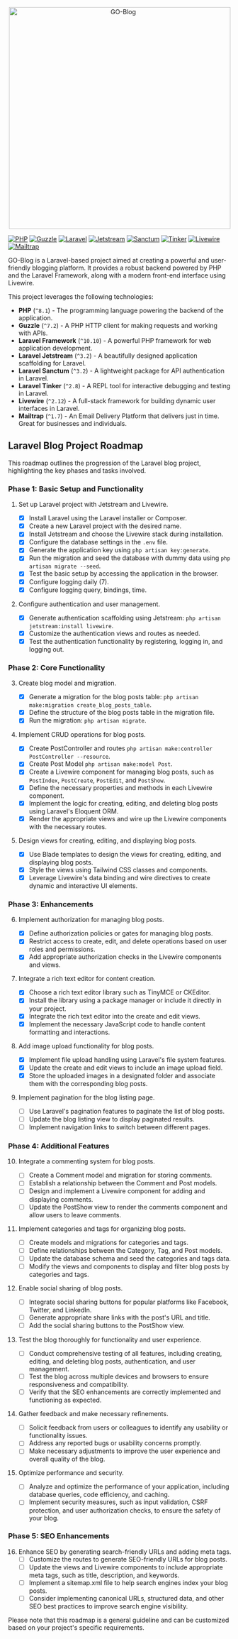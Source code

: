 <p align="center">
    <img src="https://raw.githubusercontent.com/laravel/art/master/logo-lockup/5%20SVG/2%20CMYK/1%20Full%20Color/laravel-logolockup-cmyk-red.svg" alt="GO-Blog" width="500">
</p>

[![PHP](https://img.shields.io/badge/PHP-%5E8.1-blue)](https://www.php.net/) [![Guzzle](https://img.shields.io/badge/Guzzle-%5E7.2-blue)](https://docs.guzzlephp.org/) [![Laravel](https://img.shields.io/badge/Laravel-%5E10.10-blue)](https://laravel.com/) [![Jetstream](https://img.shields.io/badge/Jetstream-%5E3.2-blue)](https://jetstream.laravel.com/) [![Sanctum](https://img.shields.io/badge/Sanctum-%5E3.2-blue)](https://laravel.com/docs/sanctum) [![Tinker](https://img.shields.io/badge/Tinker-%5E2.8-blue)](https://laravel.com/docs/artisan) [![Livewire](https://img.shields.io/badge/Livewire-%5E2.12-blue)](https://laravel-livewire.com/) [![Mailtrap](https://img.shields.io/badge/Mailtrap-%5E1.7-blue)](https://mailtrap.io/)



GO-Blog is a Laravel-based project aimed at creating a powerful and user-friendly blogging platform. It provides a robust backend powered by PHP and the Laravel Framework, along with a modern front-end interface using Livewire.

This project leverages the following technologies:

-   **PHP** (`^8.1`) - The programming language powering the backend of the application.
-   **Guzzle** (`^7.2`) - A PHP HTTP client for making requests and working with APIs.
-   **Laravel Framework** (`^10.10`) - A powerful PHP framework for web application development.
-   **Laravel Jetstream** (`^3.2`) - A beautifully designed application scaffolding for Laravel.
-   **Laravel Sanctum** (`^3.2`) - A lightweight package for API authentication in Laravel.
-   **Laravel Tinker** (`^2.8`) - A REPL tool for interactive debugging and testing in Laravel.
-   **Livewire** (`^2.12`) - A full-stack framework for building dynamic user interfaces in Laravel.
-   **Mailtrap** (`^1.7`) - An Email Delivery Platform that delivers just in time. Great for businesses and individuals.

## Laravel Blog Project Roadmap

This roadmap outlines the progression of the Laravel blog project, highlighting the key phases and tasks involved.

### Phase 1: Basic Setup and Functionality

1. Set up Laravel project with Jetstream and Livewire.

    - [x] Install Laravel using the Laravel installer or Composer.
    - [x] Create a new Laravel project with the desired name.
    - [x] Install Jetstream and choose the Livewire stack during installation.
    - [x] Configure the database settings in the `.env` file.
    - [x] Generate the application key using `php artisan key:generate`.
    - [x] Run the migration and seed the database with dummy data using `php artisan migrate --seed`.
    - [x] Test the basic setup by accessing the application in the browser.
    - [x] Configure logging daily (7).
    - [x] Configure logging query, bindings, time.

2. Configure authentication and user management.
    - [x] Generate authentication scaffolding using Jetstream: `php artisan jetstream:install livewire`.
    - [x] Customize the authentication views and routes as needed.
    - [x] Test the authentication functionality by registering, logging in, and logging out.

### Phase 2: Core Functionality

3. Create blog model and migration.

    - [x] Generate a migration for the blog posts table: `php artisan make:migration create_blog_posts_table`.
    - [x] Define the structure of the blog posts table in the migration file.
    - [x] Run the migration: `php artisan migrate`.

4. Implement CRUD operations for blog posts.

    - [x] Create PostController and routes `php artisan make:controller PostController --resource`.
    - [x] Create Post Model `php artisan make:model Post`.
    - [x] Create a Livewire component for managing blog posts, such as `PostIndex`, `PostCreate`, `PostEdit`, and `PostShow`.
    - [x] Define the necessary properties and methods in each Livewire component.
    - [x] Implement the logic for creating, editing, and deleting blog posts using Laravel's Eloquent ORM.
    - [x] Render the appropriate views and wire up the Livewire components with the necessary routes.

5. Design views for creating, editing, and displaying blog posts.
    - [x] Use Blade templates to design the views for creating, editing, and displaying blog posts.
    - [x] Style the views using Tailwind CSS classes and components.
    - [x] Leverage Livewire's data binding and wire directives to create dynamic and interactive UI elements.

### Phase 3: Enhancements

6. Implement authorization for managing blog posts.

    - [x] Define authorization policies or gates for managing blog posts.
    - [x] Restrict access to create, edit, and delete operations based on user roles and permissions.
    - [x] Add appropriate authorization checks in the Livewire components and views.

7. Integrate a rich text editor for content creation.

    - [X] Choose a rich text editor library such as TinyMCE or CKEditor.
    - [x] Install the library using a package manager or include it directly in your project.
    - [x] Integrate the rich text editor into the create and edit views.
    - [x] Implement the necessary JavaScript code to handle content formatting and interactions.

8. Add image upload functionality for blog posts.

    - [x] Implement file upload handling using Laravel's file system features.
    - [x] Update the create and edit views to include an image upload field.
    - [x] Store the uploaded images in a designated folder and associate them with the corresponding blog posts.

9. Implement pagination for the blog listing page.
    - [ ] Use Laravel's pagination features to paginate the list of blog posts.
    - [ ] Update the blog listing view to display paginated results.
    - [ ] Implement navigation links to switch between different pages.

### Phase 4: Additional Features

10. Integrate a commenting system for blog posts.

    - [ ]   Create a Comment model and migration for storing comments.
    - [ ]   Establish a relationship between the Comment and Post models.
    - [ ]   Design and implement a Livewire component for adding and displaying comments.
    - [ ]   Update the PostShow view to render the comments component and allow users to leave comments.

11. Implement categories and tags for organizing blog posts.

    - [ ]   Create models and migrations for categories and tags.
    - [ ]   Define relationships between the Category, Tag, and Post models.
    - [ ]   Update the database schema and seed the categories and tags data.
    - [ ]   Modify the views and components to display and filter blog posts by categories and tags.

12. Enable social sharing of blog posts.

    - [ ]   Integrate social sharing buttons for popular platforms like Facebook, Twitter, and LinkedIn.
    - [ ]   Generate appropriate share links with the post's URL and title.
    - [ ]   Add the social sharing buttons to the PostShow view.

13. Test the blog thoroughly for functionality and user experience.

    - [ ]   Conduct comprehensive testing of all features, including creating, editing, and deleting blog posts, authentication, and user management.
    - [ ]   Test the blog across multiple devices and browsers to ensure responsiveness and compatibility.
    - [ ]   Verify that the SEO enhancements are correctly implemented and functioning as expected.

14. Gather feedback and make necessary refinements.

    - [ ]   Solicit feedback from users or colleagues to identify any usability or functionality issues.
    - [ ]   Address any reported bugs or usability concerns promptly.
    - [ ]   Make necessary adjustments to improve the user experience and overall quality of the blog.

15. Optimize performance and security.
    - [ ]   Analyze and optimize the performance of your application, including database queries, code efficiency, and caching.
    - [ ]   Implement security measures, such as input validation, CSRF protection, and user authorization checks, to ensure the safety of your blog.

### Phase 5: SEO Enhancements

16. Enhance SEO by generating search-friendly URLs and adding meta tags.
    - [ ]   Customize the routes to generate SEO-friendly URLs for blog posts.
    - [ ]   Update the views and Livewire components to include appropriate meta tags, such as title, description, and keywords.
    - [ ]   Implement a sitemap.xml file to help search engines index your blog posts.
    - [ ]   Consider implementing canonical URLs, structured data, and other SEO best practices to improve search engine visibility.

Please note that this roadmap is a general guideline and can be customized based on your project's specific requirements.
